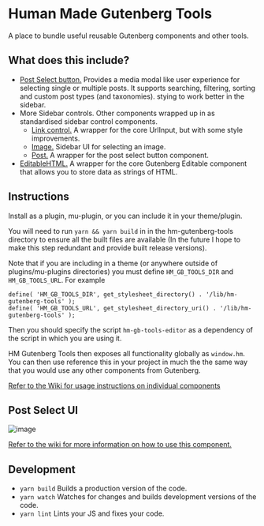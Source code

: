 Human Made Gutenberg Tools
==========================

A place to bundle useful reusable Gutenberg components and other tools.

## What does this include?

* [Post Select button.](https://github.com/humanmade/hm-gutenberg-tools/wiki/Post-Select-Button) Provides a media modal like user experience for selecting single or multiple posts. It supports searching, filtering, sorting and custom post types (and taxonomies).
stying to work better in the sidebar.
* More Sidebar controls. Other components wrapped up in as standardised sidebar control components.
    * [Link control.](https://github.com/humanmade/hm-gutenberg-tools/wiki/Link-Control) A wrapper for the core UrlInput, but with some style improvements.
    * [Image.](https://github.com/humanmade/hm-gutenberg-tools/wiki/Image-Control) Sidebar UI for selecting an image.
    * [Post.](https://github.com/humanmade/hm-gutenberg-tools/wiki/Post-Select-Button) A wrapper for the post select button component.
* [EditableHTML.](https://github.com/humanmade/hm-gutenberg-tools/wiki/Editable-HTML) A wrapper for the core Gutenberg Editable component that allows you to store data as strings of HTML.

## Instructions

Install as a plugin, mu-plugin, or you can include it in your theme/plugin. 

You will need to run `yarn && yarn build` in in the hm-gutenberg-tools directory to ensure all the built files are available (In the future I hope to make this step redundant and provide built release versions).

Note that if you are including in a theme (or anywhere outside of plugins/mu-plugins directories) you must define `HM_GB_TOOLS_DIR` and `HM_GB_TOOLS_URL`. For example

```
define( 'HM_GB_TOOLS_DIR', get_stylesheet_directory() . '/lib/hm-gutenberg-tools' );
define( 'HM_GB_TOOLS_URL', get_stylesheet_directory_uri() . '/lib/hm-gutenberg-tools' );
```

Then you should specify the script `hm-gb-tools-editor` as a dependency of the script in which you are using it.

HM Gutenberg Tools then exposes all functionality globally as `window.hm`. You can then use reference this in your project in much the the same way that you would use any other components from Gutenberg.

[Refer to the Wiki for usage instructions on individual components](https://github.com/humanmade/hm-gutenberg-tools/wiki)

## Post Select UI

![image](https://user-images.githubusercontent.com/494927/35505702-d334667e-04de-11e8-8afc-4e21b1f83138.png)

[Refer to the wiki for more information on how to use this component.](https://github.com/humanmade/hm-gutenberg-tools/wiki/Post-Select-Button)

## Development

* `yarn build` Builds a production version of the code.
* `yarn watch` Watches for changes and builds development versions of the code.
* `yarn lint` Lints your JS and fixes your code.
